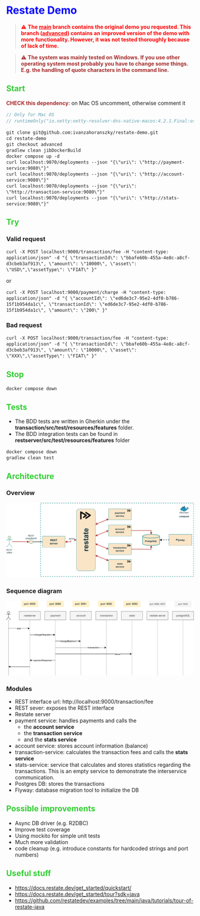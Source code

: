 # <span style="color: blue">Restate Demo</span>

> <span style="color: red">⚠️ **The <u>main</u> branch contains the original demo you requested. This branch (<u>advanced</u>) contains an improved version of the demo with 
> more functionality. However, it was not tested thoroughly because of lack of time.**</span>

> <span style="color: brown">⚠️ **The system was mainly tested on Windows. If you use other operating system most probably 
> you have to change some things. E.g. the handling of quote characters in the command line.**</span>



## <span style="color: limegreen">Start</span>

<span style="color: brown">**CHECK this dependency**</span>: on Mac OS uncomment, otherwise comment it

```kotlin
// Only for Mac OS
// runtimeOnly("io.netty:netty-resolver-dns-native-macos:4.2.1.Final:osx-x86_64")
```

```shell
git clone git@github.com:ivanzahoranszky/restate-demo.git
cd restate-demo
git checkout advanced
gradlew clean jibDockerBuild
docker compose up -d
curl localhost:9070/deployments --json "{\"uri\": \"http://payment-service:9080\"}"
curl localhost:9070/deployments --json "{\"uri\": \"http://account-service:9080\"}"
curl localhost:9070/deployments --json "{\"uri\": \"http://transaction-service:9080\"}"
curl localhost:9070/deployments --json "{\"uri\": \"http://stats-service:9080\"}"
```



## <span style="color: limegreen">Try</span>

### Valid request

```shell
curl -X POST localhost:9000/transaction/fee -H "content-type: application/json" -d "{ \"transactionId\": \"bbafe60b-455a-4e8c-a8cf-d3cbeb3af913\", \"amount\": \"10000\", \"asset\": \"USD\",\"assetType\": \"FIAT\" }"
```

or

```shell
curl -X POST localhost:9000/payment/charge -H "content-type: application/json" -d "{ \"accountId\": \"ed6de3c7-95e2-4df0-b786-15f1b954da1c\", \"transactionId\": \"ed6de3c7-95e2-4df0-b786-15f1b954da1c\", \"amount\": \"200\" }"
````

### Bad request

```shell
curl -X POST localhost:9000/transaction/fee -H "content-type: application/json" -d "{ \"transactionId\": \"bbafe60b-455a-4e8c-a8cf-d3cbeb3af913\", \"amount\": \"10000\", \"asset\": \"XXX\",\"assetType\": \"FIAT\" }"
```



## <span style="color: limegreen">Stop</span>

```shell
docker compose down
```



## <span style="color: limegreen">Tests</span>

- The BDD tests are written in Gherkin under the **transaction/src/test/resources/features** folder.
- The BDD integration tests can be found in **restserver/src/test/resources/features** folder

```shell
docker compose down
gradlew clean test
```



## <span style="color: limegreen">Architecture</span>

### Overview

![restate.svg](restate.svg)

### Sequence diagram

![restate.svg](restate-sequence-diag.svg)

### Modules

- REST interface url: http://localhost:9000/transaction/fee
- REST sever: exposes the REST interface
- Restate server
- payment service: handles payments and calls the 
  * the **account service**
  * the **transaction service**
  * and the **stats service**
- account service: stores account information (balance)
- transaction-service: calculates the transaction fees and calls the **stats service**
- stats-service: service that calculates and stores statistics regarding the transactions. This is 
an empty service to demonstrate the interservice communication.
- Postgres DB: stores the transactions
- Flyway: database migration tool to initialize the DB

## <span style="color: limegreen">Possible improvements</span>

- Async DB driver (e.g. R2DBC)
- Improve test coverage
- Using mockito for simple unit tests
- Much more validation
- code cleanup (e.g. introduce constants for hardcoded strings and port numbers)

## <span style="color: limegreen">Useful stuff</span>

- https://docs.restate.dev/get_started/quickstart/
- https://docs.restate.dev/get_started/tour?sdk=java
- https://github.com/restatedev/examples/tree/main/java/tutorials/tour-of-restate-java
